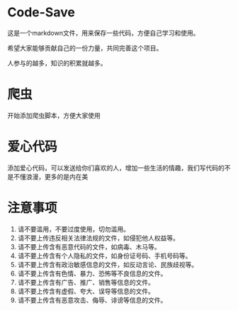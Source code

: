 # Code-Save
这是一个markdown文件，用来保存一些代码，方便自己学习和使用。

希望大家能够贡献自己的一份力量，共同完善这个项目。

人参与的越多，知识的积累就越多。

# 爬虫

开始添加爬虫脚本，方便大家使用

# 爱心代码

添加爱心代码，可以发送给你们喜欢的人，增加一些生活的情趣，我们写代码的不是不懂浪漫，更多的是内在美


# 注意事项

1. 请不要滥用，不要过度使用，切勿滥用。
2. 请不要上传违反相关法律法规的文件，如侵犯他人权益等。
3. 请不要上传含有恶意代码的文件，如病毒、木马等。
4. 请不要上传含有个人隐私的文件，如身份证号码、手机号码等。
5. 请不要上传含有政治敏感信息的文件，如反动言论、民族歧视等。
6. 请不要上传含有色情、暴力、恐怖等不良信息的文件。
7. 请不要上传含有广告、推广、销售等信息的文件。
8. 请不要上传含有虚假、夸大、误导等信息的文件。
9. 请不要上传含有恶意攻击、侮辱、诽谤等信息的文件。


